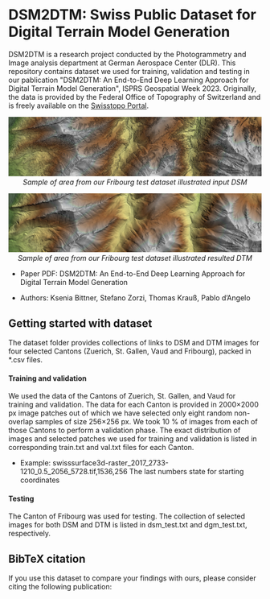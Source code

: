 # DSM2DTM: Swiss Public Dataset for Digital Terrain Model Generation
DSM2DTM is a research project conducted by the Photogrammetry and Image analysis department at German Aerospace Center (DLR).
This repository contains dataset we used for training, validation and testing in our pablication "DSM2DTM: An End-to-End Deep Learning Approach for Digital Terrain Model Generation", ISPRS Geospatial Week 2023. Originally, the data is provided by the Federal Office of Topography of Switzerland and is freely available on the [Swisstopo Portal](https://www.swisstopo.admin.ch/en/geodata.html).

<p align="center">
  <img src="https://github.com/KseniaBittner/DSM2DTM/blob/main/img/FribourgMountain_DSM.jpg" alt>
  <em>Sample of area from our Fribourg test dataset illustrated input DSM</em>
</p>

<p align="center">
  <img src="https://github.com/KseniaBittner/DSM2DTM/blob/main/img/FribourgMountain_EffNet.jpg" alt>
  <em>Sample of area from our Fribourg test dataset illustrated resulted DTM</em>
</p>

+ Paper PDF: DSM2DTM: An End-to-End Deep Learning Approach for Digital Terrain Model Generation

+ Authors: Ksenia Bittner, Stefano Zorzi, Thomas Krauß, Pablo d’Angelo

## Getting started with dataset

The dataset folder provides collections of links to DSM and DTM images for four selected Cantons (Zuerich, St. Gallen, Vaud and Fribourg), packed in *.csv files. 

#### Training and validation
We used the data of the Cantons of Zuerich, St. Gallen, and Vaud for training and validation. The data for each Canton is provided in 2000×2000 px image patches out of which we have selected only eight random non-overlap samples of size 256×256 px. We took 10 % of images from each of those Cantons to perform a validation phase. The exact distribution of images and selected patches we used for training and validation is listed in corresponding train.txt and val.txt files for each Canton. 

+ Example: swisssurface3d-raster_2017_2733-1210_0.5_2056_5728.tif,1536,256 The last numbers state for starting coordinates

#### Testing

The Canton of Fribourg was used for testing. The collection of selected images for both DSM and DTM is listed in dsm_test.txt and dgm_test.txt, respectively. 

## BibTeX citation
If you use this dataset to compare your findings with ours, please consider citing the following publication:
